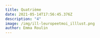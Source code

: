 ```yaml
---
title: Quatrième
date: 2021-05-14T17:56:45.376Z
description: "4"
image: /img/ill-leuropeetmoi_illlust.png
author: Emma Roulin
---
```

